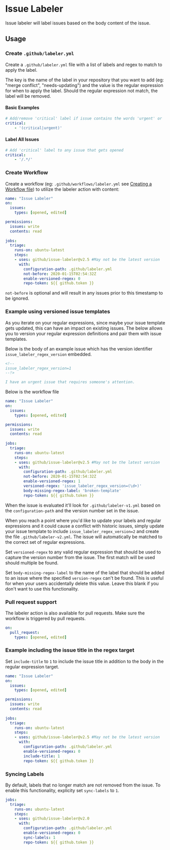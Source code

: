 # Issue Labeler

Issue labeler will label issues based on the body content of the issue.

## Usage

### Create `.github/labeler.yml`

Create a `.github/labeler.yml` file with a list of labels and regex to match to apply the label.

The key is the name of the label in your repository that you want to add (eg: "merge conflict", "needs-updating") and the value is the regular expression for when to apply the label. Should the regular expression not match, the label will be removed.

#### Basic Examples

```yml
# Add/remove 'critical' label if issue contains the words 'urgent' or 'critical'
critical:
    - '(critical|urgent)'
```

#### Label All Issues

```yml
# Add 'critical' label to any issue that gets opened
critical:
    - '/.*/'
```

### Create Workflow

Create a workflow (eg: `.github/workflows/labeler.yml` see [Creating a Workflow file](https://help.github.com/en/articles/configuring-a-workflow#creating-a-workflow-file)) to utilize the labeler action with content:

```yml
name: "Issue Labeler"
on:
  issues:
    types: [opened, edited]

permissions:
  issues: write
  contents: read
  
jobs:
  triage:
    runs-on: ubuntu-latest
    steps:
    - uses: github/issue-labeler@v2.5 #May not be the latest version
      with:
        configuration-path: .github/labeler.yml
        not-before: 2020-01-15T02:54:32Z
        enable-versioned-regex: 0
        repo-token: ${{ github.token }}
```

`not-before` is optional and will result in any issues prior to this timestamp to be ignored.

### Example using versioned issue templates

As you iterate on your regular expressions, since maybe your issue template gets updated, this can have an impact on existing issues. The below allows you to version your regular expression definitions and pair them with issue templates.

Below is the body of an example issue which has the version identifier `issue_labeler_regex_version` embedded.

```md
<!--
issue_labeler_regex_version=1
--!>

I have an urgent issue that requires someone's attention.
```

Below is the workflow file

```yml
name: "Issue Labeler"
on:
  issues:
    types: [opened, edited]

permissions:
  issues: write
  contents: read
  
jobs:
  triage:
    runs-on: ubuntu-latest
    steps:
    - uses: github/issue-labeler@v2.5 #May not be the latest version
      with:
        configuration-path: .github/labeler.yml
        not-before: 2020-01-15T02:54:32Z
        enable-versioned-regex: 1
        versioned-regex: 'issue_labeler_regex_version=(\d+)'
        body-missing-regex-label: 'broken-template'
        repo-token: ${{ github.token }}
```

When the issue is evaluated it'll look for `.github/labeler-v1.yml` based on the `configuration-path` and the version number set in the issue.

When you reach a point where you'd like to update your labels and regular expressions and it could cause a conflict with historic issues, simply update your issue template to include `issue_labeler_regex_version=2` and create the file `.github/labeler-v2.yml`. The issue will automatically be matched to the correct set of regular expressions.

Set `versioned-regex` to any valid regular expression that should be used to capture the version number from the issue. The first match will be used should multiple be found.

Set `body-missing-regex-label` to the name of the label that should be added to an issue where the specified `version-regex` can't be found. This is useful for when your users accidentally delete this value. Leave this blank if you don't want to use this functionality.

### Pull request support

The labeler action is also available for pull requests. Make sure the workflow is triggered by pull requests.

```yml
on:
  pull_request:
    types: [opened, edited]
```

### Example including the issue title in the regex target

Set `include-title` to `1` to include the issue title in addition to the body in the regular expression target.

```yml
name: "Issue Labeler"
on:
  issues:
    types: [opened, edited]

permissions:
  issues: write
  contents: read
  
jobs:
  triage:
    runs-on: ubuntu-latest
    steps:
    - uses: github/issue-labeler@v2.5 #May not be the latest version
      with:
        configuration-path: .github/labeler.yml
        enable-versioned-regex: 0
        include-title: 1
        repo-token: ${{ github.token }}
```

### Syncing Labels

By default, labels that no longer match are not removed from the issue. To enable this functionality, explicity
set `sync-labels` to `1`.

```yml
jobs:
  triage:
    runs-on: ubuntu-latest
    steps:
    - uses: github/issue-labeler@v2.0
      with:
        configuration-path: .github/labeler.yml
        enable-versioned-regex: 0
        sync-labels: 1
        repo-token: ${{ github.token }}
```

